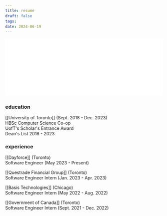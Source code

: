 ```yaml
---
title: resume
draft: false
tags:
date: 2024-06-19
---
```


![boats_and_people](boats_and_people.svg)

<!-- ### [[Abenav_Vijayakumaran_Resume.pdf|complete resume in PDF format]] -->

### education

[[University of Toronto]] (Sept. 2018 - Dec. 2023)  
HBSc Computer Science Co-op  
UofT's Scholar's Entrance Award  
Dean's List 2018 - 2023

### experience

[[Dayforce]] (Toronto)  
Software Engineer (May 2023 - Present)

[[Questrade Financial Group]] (Toronto)  
Software Engineer Intern (Jan. 2023 - Apr. 2023)

[[Basis Technologies]] (Chicago)  
Software Engineer Intern (May 2022 - Aug. 2022)

[[Government of Canada]] (Toronto)  
Software Engineer Intern (Sept. 2021 - Dec. 2022)
